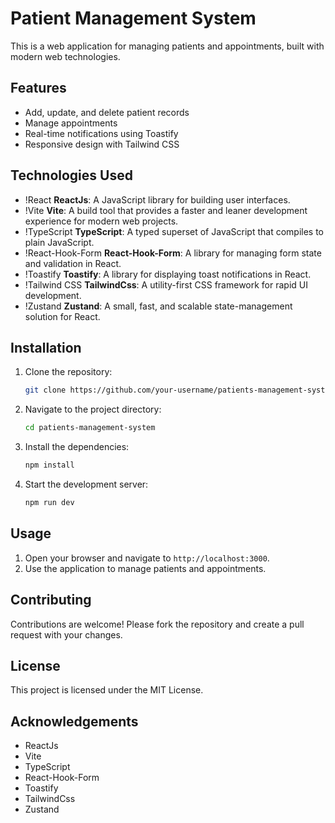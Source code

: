 # Patient Management System

This is a web application for managing patients and appointments, built with modern web technologies.

## Features

- Add, update, and delete patient records
- Manage appointments
- Real-time notifications using Toastify
- Responsive design with Tailwind CSS

## Technologies Used

- !React **ReactJs**: A JavaScript library for building user interfaces.
- !Vite **Vite**: A build tool that provides a faster and leaner development experience for modern web projects.
- !TypeScript **TypeScript**: A typed superset of JavaScript that compiles to plain JavaScript.
- !React-Hook-Form **React-Hook-Form**: A library for managing form state and validation in React.
- !Toastify **Toastify**: A library for displaying toast notifications in React.
- !Tailwind CSS **TailwindCss**: A utility-first CSS framework for rapid UI development.
- !Zustand **Zustand**: A small, fast, and scalable state-management solution for React.

## Installation

1. Clone the repository:
   ```bash
   git clone https://github.com/your-username/patients-management-system.git

2. Navigate to the project directory:
   ```bash
   cd patients-management-system

3. Install the dependencies:
   ```bash
   npm install

4. Start the development server:
   ```bash
   npm run dev

## Usage

1. Open your browser and navigate to `http://localhost:3000`.
2. Use the application to manage patients and appointments.

## Contributing

Contributions are welcome! Please fork the repository and create a pull request with your changes.

## License

This project is licensed under the MIT License.

## Acknowledgements

- ReactJs
- Vite
- TypeScript
- React-Hook-Form
- Toastify
- TailwindCss
- Zustand
